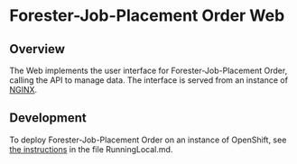 # Forester-Job-Placement Order Web

## Overview

The Web implements the user interface for Forester-Job-Placement Order, calling the API to manage data. The interface is served from an instance of [NGINX](https://www.nginx.com/).

## Development

To deploy Forester-Job-Placement Order on an instance of OpenShift, see [the instructions](../RunningLocal.md) in the file RunningLocal.md.